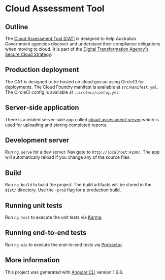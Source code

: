 # Cloud Assessment Tool

## Outline

The [Cloud Assessment Tool (CAT)](assess.cloud.gov.au) is designed to help Australian Government agencies discover and understand their compliance obligations when moving to cloud. It is part of the [Digital Transformation Agency's](https://www.dta.gov.au) [Secure Cloud Strategy](https://www.dta.gov.au/what-we-do/policies-and-programs/secure-cloud/).

## Production deployment

The CAT is designed to be hosted on cloud.gov.au using CircleCI for deployments. The Cloud Foundry manifest is available at `src/manifest.yml`. The CircleCI config is available at `.circleci/config.yml`.

## Server-side application

There is a related server-side app called [cloud-assessment-server](https://github.com/govau/cloud-assessment-server) which is used for uploading and storing completed reports.

## Development server

Run `ng serve` for a dev server. Navigate to `http://localhost:4200/`. The app will automatically reload if you change any of the source files.

## Build

Run `ng build` to build the project. The build artifacts will be stored in the `dist/` directory. Use the `-prod` flag for a production build.

## Running unit tests

Run `ng test` to execute the unit tests via [Karma](https://karma-runner.github.io).

## Running end-to-end tests

Run `ng e2e` to execute the end-to-end tests via [Protractor](http://www.protractortest.org/).

## More information

This project was generated with [Angular CLI](https://github.com/angular/angular-cli) version 1.6.8.
